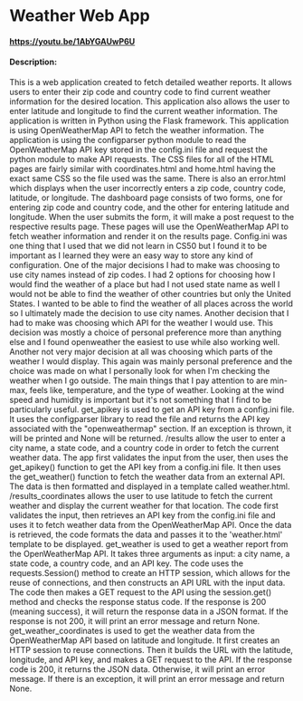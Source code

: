 # Weather Web App
#### https://youtu.be/1AbYGAUwP6U
#### Description:
This is a web application created to fetch detailed weather reports. It allows users to enter their zip code and country code to find current weather information for the desired location. This application also allows the user to enter latitude and longitude to find the current weather information.
The application is written in Python using the Flask framework. This application is using OpenWeatherMap API to fetch the weather information. The application is using the configparser python module to read the OpenWeatherMap API key stored in the config.ini file and request the python module to make API requests.
The CSS files for all of the HTML pages are fairly similar with coordinates.html and home.html having the exact same CSS so the file used was the same.
There is also an error.html which displays when the user incorrectly enters a zip code, country code, latitude, or longitude.
The dashboard page consists of two forms, one for entering zip code and country code, and the other for entering latitude and longitude. When the user submits the form, it will make a post request to the respective results page. These pages will use the OpenWeatherMap API to fetch weather information and render it on the results page.
Config.ini was one thing that I used that we did not learn in CS50 but I found it to be important as I learned they were an easy way to store any kind of configuration.
One of the major decisions I had to make was choosing to use city names instead of zip codes. I had 2 options for choosing how I would find the weather of a place but had I not used state name as well I would not be able to find the
weather of other countries but only the United States. I wanted to be able to find the weather of all places across the world so I ultimately made the decision to use city names.
Another decision that I had to make was choosing which API for the weather I would use. This decision was mostly a choice of personal preference more than anything else and I found openweather the easiest to use while also working well.
Another not very major decision at all was choosing which parts of the weather I would display. This again was mainly personal preference and the choice was made on what I personally look for when I'm checking
the weather when I go outside. The main things that I pay attention to are min-max, feels like, temperature, and the type of weather. Looking at the wind speed and humidity is important but it's not something
that I find to be particularly useful.
get_apikey is used to get an API key from a config.ini file. It uses the configparser library to read the file and returns the API key associated with the "openweathermap" section. If an exception is thrown, it will be printed and None will be returned.
/results allow the user to enter a city name, a state code, and a country code in order to fetch the current weather data. The app first validates the input from the user, then uses the get_apikey() function to get the API key from a config.ini file. It then uses the get_weather() function to fetch the weather data from an external API. The data is then formatted and displayed in a template called weather.html.
/results_coordinates allows the user to use latitude to fetch the current weather and display the current weather for that location. The code first validates the input, then retrieves an API key from the config.ini file and uses it to fetch weather data from the OpenWeatherMap API. Once the data is retrieved, the code formats the data and passes it to the 'weather.html' template to be displayed.
get_weather is used to get a weather report from the OpenWeatherMap API. It takes three arguments as input: a city name, a state code, a country code, and an API key. The code uses the requests.Session() method to create an HTTP session, which allows for the reuse of connections, and then constructs an API URL with the input data. The code then makes a GET request to the API using the session.get() method and checks the response status code. If the response is 200 (meaning success), it will return the response data in a JSON format. If the response is not 200, it will print an error message and return None.
get_weather_coordinates is used to get the weather data from the OpenWeatherMap API based on latitude and longitude. It first creates an HTTP session to reuse connections. Then it builds the URL with the latitude, longitude, and API key, and makes a GET request to the API. If the response code is 200, it returns the JSON data. Otherwise, it will print an error message. If there is an exception, it will print an error message and return None.
